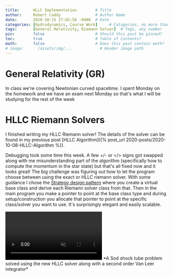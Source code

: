 ```yaml
---
title:      HLLC Implementation        # Title
author:     Robert Caddy               # Author Name
date:       2020-10-15 17:02:56 -0400  # Date
categories: [Hydrodynamics, Course Work]     # Catagories, no more than 2
tags:       [General Relativity, Riemann Solver]  # Tags, any number
pin:        false                      # Should this post be pinned?
toc:        true                       # Table of Contents?
math:       false                      # Does this post contain math?
# image:      /assets/img/...            # Header image path
---
```


# General Relativity (GR)
In class we're covering Newtonian curved spacetime. I spent Monday on the
homework and we have an exam next Monday so that's what I will be studying for
the rest of the week

# HLLC Riemann Solvers
I finished writing my HLLC Riemann solver! The details of the solver can be
found in my previous post [HLLC Algorithm]({% post_url
2020-posts/2020-10-08-HLLC-Algorithm %}).

Debugging took some time this week. A few +/- or </> signs got swapped along
with me misunderstanding part of the algorithm (specifically how to compute the
momentum in the star state) but that's all fixed now and it looks great! The big
challenge was figuring out how to let the program choose between using the exact
or HLLC riemann solver. With some guidance I chose the [Strategy design
pattern](https://sourcemaking.com/design_patterns/strategy) where you create a
virtual base class and derive each Riemann solver class from that. Then in the
main program you make a pointer to point at the base class type and during
setup/construction you allocate that pointer to point at the specific
class/solver you want to use. It's surprisingly elegant and easily scalable.

<video muted autoplay controls style="max-width:100%; height:auto">
    <source type="video/mp4" src="/assets/img/2020-post-assets/10-October/Sod-HLLC.mp4">
</video>
*A Sod shock tube problem solved using the new HLLC solver along with a second order Van Leer integrator*